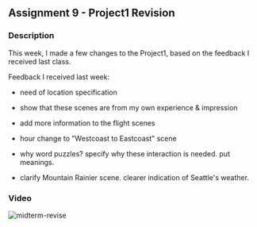 ## Assignment 9 - Project1 Revision

### Description
This week, I made a few changes to the Project1, based on the feedback I received last class.


Feedback I received last week:

- need of location specification

- show that these scenes are from my own experience & impression

- add more information to the flight scenes

- hour change to "Westcoast to Eastcoast" scene

- why word puzzles? specify why these interaction is needed. put meanings.

- clarify Mountain Rainier scene. clearer indication of Seattle's weather.



### Video
![midterm-revise](./video/week8-hw-weather-json.gif)


